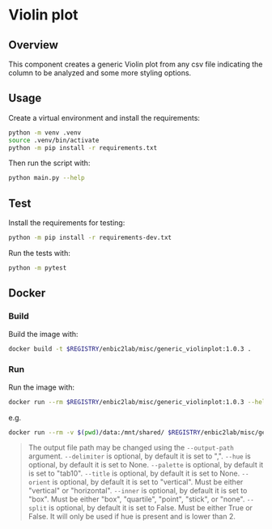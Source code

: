 # Violin plot

## Overview
This component creates a generic Violin plot from any csv file indicating the column to be analyzed and some more styling options.

## Usage
Create a virtual environment and install the requirements:

```sh
python -m venv .venv
source .venv/bin/activate
python -m pip install -r requirements.txt
```

Then run the script with:
```sh
python main.py --help
```

## Test
Install the requirements for testing:
```sh
python -m pip install -r requirements-dev.txt
```
Run the tests with:

```sh
python -m pytest
```
## Docker

### Build
Build the image with:

```sh
docker build -t $REGISTRY/enbic2lab/misc/generic_violinplot:1.0.3 .
```

### Run
Run the image with:

```sh
docker run --rm $REGISTRY/enbic2lab/misc/generic_violinplot:1.0.3 --help
```

e.g.
```sh
docker run --rm -v $(pwd)/data:/mnt/shared/ $REGISTRY/enbic2lab/misc/generic_violinplot:1.0.3 --filepath /mnt/shared/input.csv --delimiter ";" --x-column "column A" --y-column "column B" --hue "column C" --palette "Set1" --title "My title" --orient "horizontal" --inner "box" --split True 
```
> The output file path may be changed using the `--output-path` argument.
> `--delimiter` is optional, by default it is set to ",".
> `--hue` is optional, by default it is set to None.
> `--palette` is optional, by default it is set to "tab10".
> `--title` is optional, by default it is set to None.
> `--orient` is optional, by default it is set to "vertical". Must be either "vertical" or "horizontal".
> `--inner` is optional, by default it is set to "box". Must be either "box", "quartile", "point", "stick", or "none".
> `--split` is optional, by default it is set to False. Must be either True or False. It will only be used if hue is present and is lower than 2.